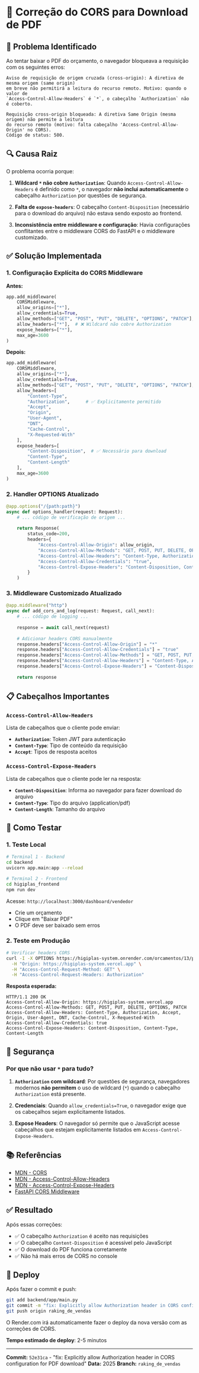 # 🔧 Correção do CORS para Download de PDF

## 🐛 Problema Identificado

Ao tentar baixar o PDF do orçamento, o navegador bloqueava a requisição com os seguintes erros:

```
Aviso de requisição de origem cruzada (cross-origin): A diretiva de mesma origem (same origin) 
em breve não permitirá a leitura do recurso remoto. Motivo: quando o valor de 
`Access-Control-Allow-Headers` é `*`, o cabeçalho `Authorization` não é coberto.

Requisição cross-origin bloqueada: A diretiva Same Origin (mesma origem) não permite a leitura 
do recurso remoto (motivo: falta cabeçalho 'Access-Control-Allow-Origin' no CORS). 
Código de status: 500.
```

## 🔍 Causa Raiz

O problema ocorria porque:

1. **Wildcard `*` não cobre `Authorization`**: Quando `Access-Control-Allow-Headers` é definido como `*`, o navegador **não inclui automaticamente** o cabeçalho `Authorization` por questões de segurança.

2. **Falta de `expose-headers`**: O cabeçalho `Content-Disposition` (necessário para o download do arquivo) não estava sendo exposto ao frontend.

3. **Inconsistência entre middleware e configuração**: Havia configurações conflitantes entre o middleware CORS do FastAPI e o middleware customizado.

## ✅ Solução Implementada

### 1. **Configuração Explícita do CORS Middleware**

**Antes:**
```python
app.add_middleware(
    CORSMiddleware,
    allow_origins=["*"],
    allow_credentials=True,
    allow_methods=["GET", "POST", "PUT", "DELETE", "OPTIONS", "PATCH"],
    allow_headers=["*"],  # ❌ Wildcard não cobre Authorization
    expose_headers=["*"],
    max_age=3600
)
```

**Depois:**
```python
app.add_middleware(
    CORSMiddleware,
    allow_origins=["*"],
    allow_credentials=True,
    allow_methods=["GET", "POST", "PUT", "DELETE", "OPTIONS", "PATCH"],
    allow_headers=[
        "Content-Type",
        "Authorization",      # ✅ Explicitamente permitido
        "Accept",
        "Origin",
        "User-Agent",
        "DNT",
        "Cache-Control",
        "X-Requested-With"
    ],
    expose_headers=[
        "Content-Disposition",  # ✅ Necessário para download
        "Content-Type",
        "Content-Length"
    ],
    max_age=3600
)
```

### 2. **Handler OPTIONS Atualizado**

```python
@app.options("/{path:path}")
async def options_handler(request: Request):
    # ... código de verificação de origem ...
    
    return Response(
        status_code=200,
        headers={
            "Access-Control-Allow-Origin": allow_origin,
            "Access-Control-Allow-Methods": "GET, POST, PUT, DELETE, OPTIONS, PATCH",
            "Access-Control-Allow-Headers": "Content-Type, Authorization, Accept, Origin, User-Agent, DNT, Cache-Control, X-Requested-With",  # ✅ Explícito
            "Access-Control-Allow-Credentials": "true",
            "Access-Control-Expose-Headers": "Content-Disposition, Content-Type, Content-Length"  # ✅ Exposto
        }
    )
```

### 3. **Middleware Customizado Atualizado**

```python
@app.middleware("http")
async def add_cors_and_log(request: Request, call_next):
    # ... código de logging ...
    
    response = await call_next(request)
    
    # Adicionar headers CORS manualmente
    response.headers["Access-Control-Allow-Origin"] = "*"
    response.headers["Access-Control-Allow-Credentials"] = "true"
    response.headers["Access-Control-Allow-Methods"] = "GET, POST, PUT, DELETE, OPTIONS, PATCH"
    response.headers["Access-Control-Allow-Headers"] = "Content-Type, Authorization, Accept, Origin, User-Agent, DNT, Cache-Control, X-Requested-With"  # ✅ Explícito
    response.headers["Access-Control-Expose-Headers"] = "Content-Disposition, Content-Type, Content-Length"  # ✅ Exposto
    
    return response
```

## 📋 Cabeçalhos Importantes

### `Access-Control-Allow-Headers`
Lista de cabeçalhos que o cliente pode enviar:
- **`Authorization`**: Token JWT para autenticação
- **`Content-Type`**: Tipo de conteúdo da requisição
- **`Accept`**: Tipos de resposta aceitos

### `Access-Control-Expose-Headers`
Lista de cabeçalhos que o cliente pode ler na resposta:
- **`Content-Disposition`**: Informa ao navegador para fazer download do arquivo
- **`Content-Type`**: Tipo do arquivo (application/pdf)
- **`Content-Length`**: Tamanho do arquivo

## 🧪 Como Testar

### 1. **Teste Local**
```bash
# Terminal 1 - Backend
cd backend
uvicorn app.main:app --reload

# Terminal 2 - Frontend
cd higiplas_frontend
npm run dev
```

Acesse: `http://localhost:3000/dashboard/vendedor`
- Crie um orçamento
- Clique em "Baixar PDF"
- O PDF deve ser baixado sem erros

### 2. **Teste em Produção**
```bash
# Verificar headers CORS
curl -I -X OPTIONS https://higiplas-system.onrender.com/orcamentos/13/pdf/ \
  -H "Origin: https://higiplas-system.vercel.app" \
  -H "Access-Control-Request-Method: GET" \
  -H "Access-Control-Request-Headers: Authorization"
```

**Resposta esperada:**
```
HTTP/1.1 200 OK
Access-Control-Allow-Origin: https://higiplas-system.vercel.app
Access-Control-Allow-Methods: GET, POST, PUT, DELETE, OPTIONS, PATCH
Access-Control-Allow-Headers: Content-Type, Authorization, Accept, Origin, User-Agent, DNT, Cache-Control, X-Requested-With
Access-Control-Allow-Credentials: true
Access-Control-Expose-Headers: Content-Disposition, Content-Type, Content-Length
```

## 🔐 Segurança

### Por que não usar `*` para tudo?

1. **`Authorization` com wildcard**: Por questões de segurança, navegadores modernos **não permitem** o uso de wildcard (`*`) quando o cabeçalho `Authorization` está presente.

2. **Credenciais**: Quando `allow_credentials=True`, o navegador exige que os cabeçalhos sejam explicitamente listados.

3. **Expose Headers**: O navegador só permite que o JavaScript acesse cabeçalhos que estejam explicitamente listados em `Access-Control-Expose-Headers`.

## 📚 Referências

- [MDN - CORS](https://developer.mozilla.org/en-US/docs/Web/HTTP/CORS)
- [MDN - Access-Control-Allow-Headers](https://developer.mozilla.org/en-US/docs/Web/HTTP/Headers/Access-Control-Allow-Headers)
- [MDN - Access-Control-Expose-Headers](https://developer.mozilla.org/en-US/docs/Web/HTTP/Headers/Access-Control-Expose-Headers)
- [FastAPI CORS Middleware](https://fastapi.tiangolo.com/tutorial/cors/)

## ✅ Resultado

Após essas correções:
- ✅ O cabeçalho `Authorization` é aceito nas requisições
- ✅ O cabeçalho `Content-Disposition` é acessível pelo JavaScript
- ✅ O download do PDF funciona corretamente
- ✅ Não há mais erros de CORS no console

## 🚀 Deploy

Após fazer o commit e push:
```bash
git add backend/app/main.py
git commit -m "fix: Explicitly allow Authorization header in CORS configuration for PDF download"
git push origin raking_de_vendas
```

O Render.com irá automaticamente fazer o deploy da nova versão com as correções de CORS.

**Tempo estimado de deploy**: 2-5 minutos

---

**Commit:** `52e31ca` - "fix: Explicitly allow Authorization header in CORS configuration for PDF download"
**Data:** 2025
**Branch:** `raking_de_vendas`
